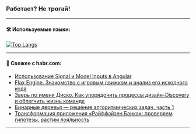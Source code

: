 ### Работает? Не трогай!

---
<!--
#### 🛠️ Technical stack:

![Java](https://img.shields.io/badge/Java-informational?logo=Oracle&style=flat&logoColor=white&color=FF4500)
![Kotlin](https://img.shields.io/badge/Kotlin-informational?logo=Kotlin&style=flat&logoColor=white&color=774D97)
![TS](https://img.shields.io/badge/TypeScript-informational?logo=typeScript&style=flat&logoColor=black&color=017acc)
![Python](https://img.shields.io/badge/Python-informational?logo=Python&style=flat&logoColor=black&color=ffdd54) <br>
![Spring](https://img.shields.io/badge/Spring-informational?logo=Spring&style=flat&logoColor=white&color=6DB33F) 
![SpringBoot](https://img.shields.io/badge/SpringBoot-informational?logo=SpringBoot&style=flat&logoColor=white&color=6DB33F)
![Nest](https://img.shields.io/badge/NestJS-informational?logo=NestJS&style=flat&logoColor=white&color=E0234E) 
![NodeJS](https://img.shields.io/badge/NodeJS-informational?logo=node.js&style=flat&logoColor=white&color=70A760)<br>
![PostgreSQL](https://img.shields.io/badge/PostgreSQL-informational?logo=PostgreSQL&style=flat&logoColor=white&color=DAA520)
![MongoDB](https://img.shields.io/badge/MongoDB-informational?logo=MongoDB&style=flat&logoColor=white&color=870000)
![Apache](https://img.shields.io/badge/Apache-informational?logo=apache&style=flat&logoColor=white&color=f74e28)

___ 
-->

#### 🛠️ Используемые языки:

[![Top Langs](https://github-readme-stats-u2qms2cxw-advtsettinggmailcoms-projects.vercel.app/api/top-langs/?username=zloylis&langs_count=10&hide_title=true&title_color=e6edf3&size_weight=0.5&count_weight=0.5&layout=compact&hide_progress=true&hide_border=true&theme=dracula)](https://github.com/zloylis)

<!---


####  :octocat:&nbsp;&nbsp; Статистика:

![GitHub stats](https://github-readme-stats-u2qms2cxw-advtsettinggmailcoms-projects.vercel.app/api?username=zloylis&show_icons=true&hide_border=true&theme=dracula&title_color=e6edf3&include_all_commits=true&count_private=true&hide_rank=false&hide_title=true&rank_icon=github)
-->
---

#### 💬 Свежее с habr.com:

<!-- BLOG-POST-LIST:START -->
- [Использование Signal и Model Inputs в Angular](https://habr.com/ru/companies/tbank/articles/835662/?utm_source=habrahabr&utm_medium=rss&utm_campaign=835662)
- [Flax Engine. Знакомство с игровым движком и анализ его исходного кода](https://habr.com/ru/companies/pvs-studio/articles/835720/?utm_source=habrahabr&utm_medium=rss&utm_campaign=835720)
- [Зверь по имени Диско. Как упорядочить процессы дизайн-Discovery и облегчить жизнь команде](https://habr.com/ru/companies/kuper/articles/835562/?utm_source=habrahabr&utm_medium=rss&utm_campaign=835562)
- [Бинарные деревья — решение алгоритмических задач, часть 1](https://habr.com/ru/articles/835706/?utm_source=habrahabr&utm_medium=rss&utm_campaign=835706)
- [Трансформация приложения «Райффайзен Банка»: проверяем гипотезы, растим лояльность](https://habr.com/ru/companies/redmadrobot/articles/835678/?utm_source=habrahabr&utm_medium=rss&utm_campaign=835678)
<!-- BLOG-POST-LIST:END -->

---
